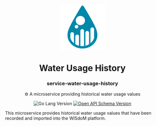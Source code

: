 <div align="center">
<img height="150px" src="https://raw.githubusercontent.com/wisdom-oss/brand/main/svg/standalone_color.svg">
<h1 align="center">Water Usage History</h1>
<h3 align="center">service-water-usage-history</h3>
<p align="center">⚙️ A microservice providing historical water usage values</p>
<img src="https://img.shields.io/github/go-mod/go-version/wisdom-oss/service-water-usage-history?style=for-the-badge" alt="Go Lang Version"/>
<a href="openapi.yaml">
<img src="https://img.shields.io/badge/Schema%20Version-3.0.0-6BA539?style=for-the-badge&logo=OpenAPI%20Initiative" alt="Open API Schema Version"/></a>
</div>

This microservice provides historical water usage values that have been recorded
and imported into the WISdoM platform.

